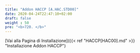 ```yaml
---
title: "Addon HACCP [A.HAC.STD00]"
date: 2020-04-24T22:47:10+02:00
draft: false
weight : 50
pre: "<b>720. </b>"
---
```


[Vai alla Pagina di Installazione]({{< ref "HACCP[HAC00].md" >}} "Installazione Addon HACCP")
